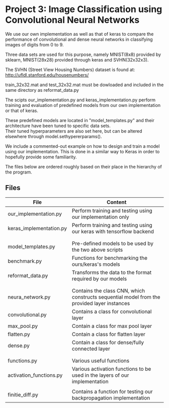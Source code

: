 # Project 3: Image Classification using Convolutional Neural Networks

We use our own implementation as well as that of keras to compare the performance of convolutional and dense neural networks 
in classifying images of digits from 0 to 9. 

Three data sets are used for this purpose, namely MNIST(8x8) provided by sklearn, MNIST(28x28) provided through keras and 
SVHN(32x32x3). 

The SVHN (Street View Housing Numbers) dataset is found at: http://ufldl.stanford.edu/housenumbers/

train_32x32.mat and test_32x32.mat must be dowloaded and included in the same directory as reformat_data.py

The scipts 
our_implementation.py and 
keras_implementation.py 
perform training and evaluation of predefined models from our own implementation or that of keras.

These predefined models are located in "model_templates.py" and their architecture have been tuned to specific data sets.  
Their tuned hyperparameters are also set here, but can be altered elsewhere through model.sethypererparams().

We include a commented-out example on how to design and train a model using our implementation. 
This is done in a similar way to Keras in order to hopefully provide some familiarity.  

The files below are ordered roughly based on their place in the hierarchy of the program. 

## Files

| File                        | Content                                                                                 |
|-----------------------------|-----------------------------------------------------------------------------------------|
| our_implementation.py                  | Perform training and testing using our implementation only                    |
| keras_implementation.py                | Perform training and testing using our keras with tensorflow backend           |
|                                                                                                         |
|                                                                                                         |
| model_templates.py                | Pre-defined models to be used by the two above scripts        |
| benchmark.py  |  Functions for benchmarking the ours/keras's models      |
| reformat_data.py  | Transforms the data to the format required by our models  |
|                                                                                                               |
|                                                                                                         |
| neura_network.py           | Contains the class CNN, which constructs sequential model from the provided layer instances    |
| convolutional.py            |Contains a class for convolutional layer    |
| max_pool.py           |Contain a class for max pool layer |
| flatten.py           | Contain a class for flatten layer |
| dense.py           | Contain a class for dense/fully connected layer |
|                                                                                                         |
|                                                                   |
| functions.py  |  Various useful functions      |
| activation_functions.py | Various activation functions to be used in the layers of our implementation  
|                                                                                                             |
| finitie_diff.py  | Contains a function for testing our backpropagation implementation     |
  

